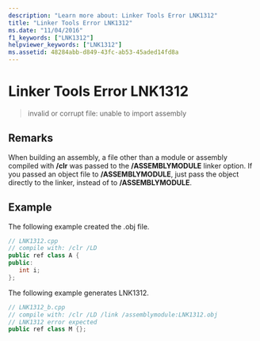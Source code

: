 ```yaml
---
description: "Learn more about: Linker Tools Error LNK1312"
title: "Linker Tools Error LNK1312"
ms.date: "11/04/2016"
f1_keywords: ["LNK1312"]
helpviewer_keywords: ["LNK1312"]
ms.assetid: 48284abb-d849-43fc-ab53-45aded14fd8a
---
```

# Linker Tools Error LNK1312

> invalid or corrupt file: unable to import assembly

## Remarks

When building an assembly, a file other than a module or assembly compiled with **/clr** was passed to the **/ASSEMBLYMODULE** linker option.  If you passed an object file to **/ASSEMBLYMODULE**, just pass the object directly to the linker, instead of to **/ASSEMBLYMODULE**.

## Example

The following example created the .obj file.

```cpp
// LNK1312.cpp
// compile with: /clr /LD
public ref class A {
public:
   int i;
};
```

The following example generates LNK1312.

```cpp
// LNK1312_b.cpp
// compile with: /clr /LD /link /assemblymodule:LNK1312.obj
// LNK1312 error expected
public ref class M {};
```
